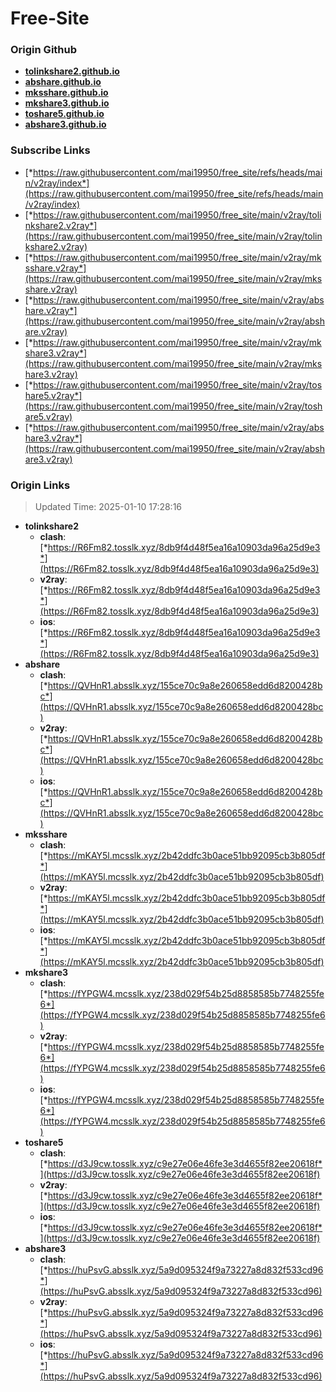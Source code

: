 # Free-Site

### Origin Github

- [**tolinkshare2.github.io**](https://github.com/tolinkshare2/tolinkshare2.github.io)
- [**abshare.github.io**](https://github.com/abshare/abshare.github.io)
- [**mksshare.github.io**](https://github.com/mksshare/mksshare.github.io)
- [**mkshare3.github.io**](https://github.com/mkshare3/mkshare3.github.io)
- [**toshare5.github.io**](https://github.com/toshare5/toshare5.github.io)
- [**abshare3.github.io**](https://github.com/abshare3/abshare3.github.io)

### Subscribe Links

- [*https://raw.githubusercontent.com/mai19950/free_site/refs/heads/main/v2ray/index*](https://raw.githubusercontent.com/mai19950/free_site/refs/heads/main/v2ray/index)
- [*https://raw.githubusercontent.com/mai19950/free_site/main/v2ray/tolinkshare2.v2ray*](https://raw.githubusercontent.com/mai19950/free_site/main/v2ray/tolinkshare2.v2ray)
- [*https://raw.githubusercontent.com/mai19950/free_site/main/v2ray/mksshare.v2ray*](https://raw.githubusercontent.com/mai19950/free_site/main/v2ray/mksshare.v2ray)
- [*https://raw.githubusercontent.com/mai19950/free_site/main/v2ray/abshare.v2ray*](https://raw.githubusercontent.com/mai19950/free_site/main/v2ray/abshare.v2ray)
- [*https://raw.githubusercontent.com/mai19950/free_site/main/v2ray/mkshare3.v2ray*](https://raw.githubusercontent.com/mai19950/free_site/main/v2ray/mkshare3.v2ray)
- [*https://raw.githubusercontent.com/mai19950/free_site/main/v2ray/toshare5.v2ray*](https://raw.githubusercontent.com/mai19950/free_site/main/v2ray/toshare5.v2ray)
- [*https://raw.githubusercontent.com/mai19950/free_site/main/v2ray/abshare3.v2ray*](https://raw.githubusercontent.com/mai19950/free_site/main/v2ray/abshare3.v2ray)

### Origin Links

> Updated Time: 2025-01-10 17:28:16

- **tolinkshare2**
  - **clash**: [*https://R6Fm82.tosslk.xyz/8db9f4d48f5ea16a10903da96a25d9e3*](https://R6Fm82.tosslk.xyz/8db9f4d48f5ea16a10903da96a25d9e3)
  - **v2ray**: [*https://R6Fm82.tosslk.xyz/8db9f4d48f5ea16a10903da96a25d9e3*](https://R6Fm82.tosslk.xyz/8db9f4d48f5ea16a10903da96a25d9e3)
  - **ios**: [*https://R6Fm82.tosslk.xyz/8db9f4d48f5ea16a10903da96a25d9e3*](https://R6Fm82.tosslk.xyz/8db9f4d48f5ea16a10903da96a25d9e3)
- **abshare**
  - **clash**: [*https://QVHnR1.absslk.xyz/155ce70c9a8e260658edd6d8200428bc*](https://QVHnR1.absslk.xyz/155ce70c9a8e260658edd6d8200428bc)
  - **v2ray**: [*https://QVHnR1.absslk.xyz/155ce70c9a8e260658edd6d8200428bc*](https://QVHnR1.absslk.xyz/155ce70c9a8e260658edd6d8200428bc)
  - **ios**: [*https://QVHnR1.absslk.xyz/155ce70c9a8e260658edd6d8200428bc*](https://QVHnR1.absslk.xyz/155ce70c9a8e260658edd6d8200428bc)
- **mksshare**
  - **clash**: [*https://mKAY5l.mcsslk.xyz/2b42ddfc3b0ace51bb92095cb3b805df*](https://mKAY5l.mcsslk.xyz/2b42ddfc3b0ace51bb92095cb3b805df)
  - **v2ray**: [*https://mKAY5l.mcsslk.xyz/2b42ddfc3b0ace51bb92095cb3b805df*](https://mKAY5l.mcsslk.xyz/2b42ddfc3b0ace51bb92095cb3b805df)
  - **ios**: [*https://mKAY5l.mcsslk.xyz/2b42ddfc3b0ace51bb92095cb3b805df*](https://mKAY5l.mcsslk.xyz/2b42ddfc3b0ace51bb92095cb3b805df)
- **mkshare3**
  - **clash**: [*https://fYPGW4.mcsslk.xyz/238d029f54b25d8858585b7748255fe6*](https://fYPGW4.mcsslk.xyz/238d029f54b25d8858585b7748255fe6)
  - **v2ray**: [*https://fYPGW4.mcsslk.xyz/238d029f54b25d8858585b7748255fe6*](https://fYPGW4.mcsslk.xyz/238d029f54b25d8858585b7748255fe6)
  - **ios**: [*https://fYPGW4.mcsslk.xyz/238d029f54b25d8858585b7748255fe6*](https://fYPGW4.mcsslk.xyz/238d029f54b25d8858585b7748255fe6)
- **toshare5**
  - **clash**: [*https://d3J9cw.tosslk.xyz/c9e27e06e46fe3e3d4655f82ee20618f*](https://d3J9cw.tosslk.xyz/c9e27e06e46fe3e3d4655f82ee20618f)
  - **v2ray**: [*https://d3J9cw.tosslk.xyz/c9e27e06e46fe3e3d4655f82ee20618f*](https://d3J9cw.tosslk.xyz/c9e27e06e46fe3e3d4655f82ee20618f)
  - **ios**: [*https://d3J9cw.tosslk.xyz/c9e27e06e46fe3e3d4655f82ee20618f*](https://d3J9cw.tosslk.xyz/c9e27e06e46fe3e3d4655f82ee20618f)
- **abshare3**
  - **clash**: [*https://huPsvG.absslk.xyz/5a9d095324f9a73227a8d832f533cd96*](https://huPsvG.absslk.xyz/5a9d095324f9a73227a8d832f533cd96)
  - **v2ray**: [*https://huPsvG.absslk.xyz/5a9d095324f9a73227a8d832f533cd96*](https://huPsvG.absslk.xyz/5a9d095324f9a73227a8d832f533cd96)
  - **ios**: [*https://huPsvG.absslk.xyz/5a9d095324f9a73227a8d832f533cd96*](https://huPsvG.absslk.xyz/5a9d095324f9a73227a8d832f533cd96)
